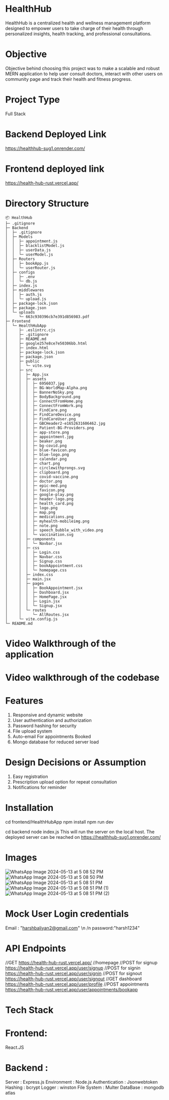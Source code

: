 # HealthHub
HealthHub is a centralized health and wellness management platform designed to empower users to take charge of their health through personalized insights, health tracking, and professional consultations.
# Objective
Objective behind choosing this project was to make a scalable and robust MERN application to help user consult doctors, interact with other users on community page and track their health and fitness progress.
# Project Type
Full Stack 
# Backend Deployed Link
https://healthhub-sug1.onrender.com/
# Frontend deployed link
https://health-hub-rust.vercel.app/
# Directory Structure
```
📦 HealthHub
├─ .gitignore
├─ Backend
│  ├─ .gitignore
│  ├─ Models
│  │  ├─ appointment.js
│  │  ├─ blacklistModel.js
│  │  ├─ userData.js
│  │  └─ userModel.js
│  ├─ Routers
│  │  ├─ bookApp.js
│  │  └─ userRouter.js
│  ├─ configs
│  │  ├─ .env
│  │  └─ db.js
│  ├─ index.js
│  ├─ middlewares
│  │  ├─ auth.js
│  │  └─ upload.js
│  ├─ package-lock.json
│  ├─ package.json
│  └─ uploads
│     └─ 663c930396cb7e391d856983.pdf
├─ Frontend
│  └─ HealthHubApp
│     ├─ .eslintrc.cjs
│     ├─ .gitignore
│     ├─ README.md
│     ├─ google257e8ce7e50306bb.html
│     ├─ index.html
│     ├─ package-lock.json
│     ├─ package.json
│     ├─ public
│     │  └─ vite.svg
│     ├─ src
│     │  ├─ App.jsx
│     │  ├─ assets
│     │  │  ├─ 6956037.jpg
│     │  │  ├─ BG-WorldMap-Alpha.png
│     │  │  ├─ BannerNoSky.png
│     │  │  ├─ BodyBackground.png
│     │  │  ├─ ConnectFromHome.png
│     │  │  ├─ ConnectFromWork.png
│     │  │  ├─ FindCare.png
│     │  │  ├─ FindCareDevice.png
│     │  │  ├─ FindCareUser.png
│     │  │  ├─ GBCHeader2-e1652631606462.jpg
│     │  │  ├─ Patient-BG-Providers.png
│     │  │  ├─ app-store.png
│     │  │  ├─ appointment.jpg
│     │  │  ├─ beaker.png
│     │  │  ├─ bg-covid.png
│     │  │  ├─ blue-favicon.png
│     │  │  ├─ blue-logo.png
│     │  │  ├─ calendar.png
│     │  │  ├─ chart.png
│     │  │  ├─ circlewithprongs.svg
│     │  │  ├─ clipboard.png
│     │  │  ├─ covid-vaccine.png
│     │  │  ├─ doctor.png
│     │  │  ├─ epic-med.png
│     │  │  ├─ favicon.png
│     │  │  ├─ google-play.png
│     │  │  ├─ header-logo.png
│     │  │  ├─ health_card.png
│     │  │  ├─ logo.png
│     │  │  ├─ map.png
│     │  │  ├─ medications.png
│     │  │  ├─ myhealth-mobileimg.png
│     │  │  ├─ note.png
│     │  │  ├─ speech_bubble_with_video.png
│     │  │  └─ vaccination.svg
│     │  ├─ components
│     │  │  └─ Navbar.jsx
│     │  ├─ css
│     │  │  ├─ Login.css
│     │  │  ├─ Navbar.css
│     │  │  ├─ Signup.css
│     │  │  ├─ bookAppointment.css
│     │  │  └─ homepage.css
│     │  ├─ index.css
│     │  ├─ main.jsx
│     │  ├─ pages
│     │  │  ├─ BookAppointment.jsx
│     │  │  ├─ Dashboard.jsx
│     │  │  ├─ HomePage.jsx
│     │  │  ├─ Login.jsx
│     │  │  └─ Signup.jsx
│     │  └─ routes
│     │     └─ AllRoutes.jsx
│     └─ vite.config.js
└─ README.md
```

# Video Walkthrough of the application









# Video walkthrough of the codebase






# Features
1. Responsive and dynamic website
2. User authentication and authorization
3. Password hashing for security
4. File upload system
5. Auto-email For appointments Booked
6. Mongo database for reduced server load

# Design Decisions or Assumption
1. Easy registration
2. Prescription upload option for repeat consultation
3. Notifications for reminder

# Installation
cd frontend/HealthHubApp
npm install
npm run dev

cd backend
node index.js 
This will run the server on the local host. The deployed server can be reached on https://healthhub-sug1.onrender.com/


# Images
![WhatsApp Image 2024-05-13 at 5 08 52 PM](https://github.com/CodingRun15/HealthHub/assets/154725027/67104291-f7bc-4177-a037-e26dc0eb9c26)
![WhatsApp Image 2024-05-13 at 5 08 50 PM](https://github.com/CodingRun15/HealthHub/assets/154725027/ae98aa70-ad90-4007-8f64-b4d6d112652d)
![WhatsApp Image 2024-05-13 at 5 08 51 PM](https://github.com/CodingRun15/HealthHub/assets/154725027/5493cc9e-3f0d-400d-8eef-1df78aef8eda)
![WhatsApp Image 2024-05-13 at 5 08 51 PM (1)](https://github.com/CodingRun15/HealthHub/assets/154725027/0bc1b0ac-a9a3-4e44-aed9-371a4f225f19)
![WhatsApp Image 2024-05-13 at 5 08 51 PM (2)](https://github.com/CodingRun15/HealthHub/assets/154725027/024461f5-2de3-4276-8db5-96a59b7aaeb1)

# Mock User Login credentials
Email : "harshbaliyan2@gmail.com" \n  /n
password:"harsh1234"
# API Endpoints
//GET 
https://health-hub-rust.vercel.app/              //homepage
//POST for signup
https://health-hub-rust.vercel.app/user/signup 
//POST for signin
https://health-hub-rust.vercel.app/user/signin
//POST for signout
https://health-hub-rust.vercel.app/user/signout
//GET dashboard
https://health-hub-rust.vercel.app/user/profile
//POST appointments
https://health-hub-rust.vercel.app/user/appointments/bookapp
# Tech Stack
# Frontend: 
React.JS 
# Backend : 
Server : Express.js
Environment : Node.js
Authentication : Jsonwebtoken
Hashing : bcrypt
Logger : winston
File System : Multer
DataBase : mongodb atlas




